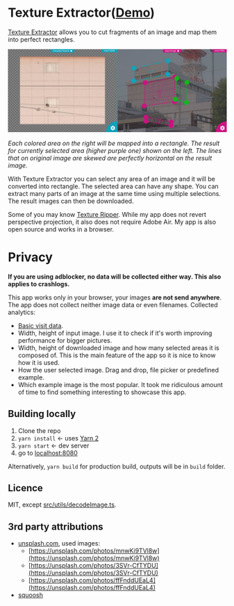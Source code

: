 # Texture Extractor([Demo][web-app])

[Texture Extractor][web-app] allows you to cut fragments of an image and map them into perfect rectangles.

![gh-img]

*Each colored area on the right will be mapped into a rectangle. The result for currently selected area (higher purple one) shown on the left. The lines that on original image are skewed are perfectly horizontal on the result image.*


With Texture Extractor you can select any area of an image and it will be converted into rectangle. The selected area can have any shape. You can extract many parts of an image at the same time using multiple selections. The result images can then be downloaded.

Some of you may know [Texture Ripper][texture-ripper]. While my app does not revert perspective projection, it also does not require Adobe Air. My app is also open source and works in a browser.



# Privacy

**If you are using adblocker, no data will be collected either way. This also applies to crashlogs.**

This app works only in your browser, your images **are not send anywhere**. The app does not collect neither image data or even filenames. Collected analytics:

- [Basic visit data](https://support.google.com/analytics/answer/6004245?ref_topic=2919631).
- Width, height of input image. I use it to check if it's worth improving performance for bigger pictures.
- Width, height of downloaded image and how many selected areas it is composed of. This is the main feature of the app so it is nice to know how it is used.
- How the user selected image. Drag and drop, file picker or predefined example.
- Which example image is the most popular. It took me ridiculous amount of time to find something interesting to showcase this app.



## Building locally

1. Clone the repo
1. `yarn install` <- uses [Yarn 2][yarn-2]
2. `yarn start` <- dev server
3. go to [localhost:8080](http://localhost:8080)

Alternatively, `yarn build` for production build, outputs will be in `build` folder.


## Licence

MIT, except [src/utils/decodeImage.ts](src/utils/decodeImage.ts).


## 3rd party attributions

* [unsplash.com][unsplash], used images:
  * [https://unsplash.com/photos/mnwKi9TVl8w](https://unsplash.com/photos/mnwKi9TVl8w)
  * [https://unsplash.com/photos/3SVr-CfTYDU](https://unsplash.com/photos/3SVr-CfTYDU)
  * [https://unsplash.com/photos/ffFnddUEaL4](https://unsplash.com/photos/ffFnddUEaL4)
* [squoosh](https://github.com/GoogleChromeLabs/squoosh)

[web-app]: https://scthe.github.io/texture-extractor
[gh-img]:src/example-images/github-showcase.jpg
[unsplash]: https://unsplash.com/
[yarn-2]: https://yarnpkg.com/getting-started/install
[texture-ripper]: http://renderhjs.net/shoebox/textureRipper.htm

